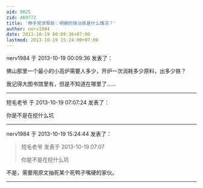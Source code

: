 ```yaml
---
aid: 9025
zid: 469772
title: '伸手党求帮助：明朝的铁冶炼是什么情况？'
author: nerv1984
date: 2013-10-19 00:09:36+07:00
lastmod: 2013-10-19 15:24:00+07:00
---
```


nerv1984 于 2013-10-19 00:09:36 发表了：

佛山那里一个最小的小高炉需要人多少，开炉一次消耗多少原料，出多少铁？

我记得大图书馆里有，但是不知道在哪里了......

---------

短毛老爷 于 2013-10-19 07:07:24 发表了：

你是不是在挖什么坑

---------

nerv1984 于 2013-10-19 15:24:44 发表了：

> 短毛老爷 发表于 2013-10-19 07:07
> 
> 你是不是在挖什么坑



不是，需要用原文抽死某个死鸭子嘴硬的家伙。

---------

